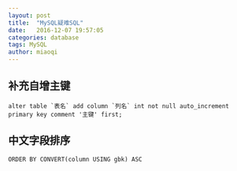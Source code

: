 ```yaml
---
layout: post
title:  "MySQL疑难SQL"
date:   2016-12-07 19:57:05
categories: database
tags: MySQL
author: miaoqi
---
```


## 补充自增主键

    alter table `表名` add column `列名` int not null auto_increment primary key comment '主键' first;
    
## 中文字段排序

    ORDER BY CONVERT(column USING gbk) ASC

